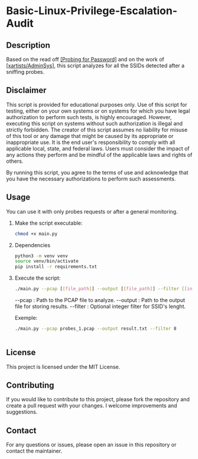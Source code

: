 # Basic-Linux-Privilege-Escalation-Audit

## Description
Based on the read off [[Probing for Password]](https://svs.informatik.uni-hamburg.de/publications/2022/2022-06-08_Probing_for_Passwords.pdf) and on the work of [[xartists/AdminSys]](https://github.com/xartistsAdminsys/flipper/tree/main/probes), this script analyzes for all the SSIDs detected after a sniffing probes.

## Disclaimer
This script is provided for educational purposes only. Use of this script for testing, either on your own systems or on systems for which you have legal authorization to perform such tests, is highly encouraged. However, executing this script on systems without such authorization is illegal and strictly forbidden. The creator of this script assumes no liability for misuse of this tool or any damage that might be caused by its appropriate or inappropriate use. It is the end user's responsibility to comply with all applicable local, state, and federal laws. Users must consider the impact of any actions they perform and be mindful of the applicable laws and rights of others.

By running this script, you agree to the terms of use and acknowledge that you have the necessary authorizations to perform such assessments.

## Usage

You can use it with only probes requests or after a general monitoring.

1. Make the script executable:
    ```bash
    chmod +x main.py
    ```

2. Dependencies
   ```bash
   python3 -m venv venv
   source venv/bin/activate 
   pip install -r requirements.txt
   ```

3. Execute the script:
    ```bash
    ./main.py --pcap [[file_path]] --output [[file_path]] --filter [[int]]
    ```

    --pcap : Path to the PCAP file to analyze.
    --output : Path to the output file for storing results.
    --filter : Optional integer filter for SSID's lenght.

   Exemple:
   ```bash
   ./main.py --pcap probes_1.pcap --output result.txt --filter 8
    
## License
This project is licensed under the MIT License.

## Contributing
If you would like to contribute to this project, please fork the repository and create a pull request with your changes. I welcome improvements and suggestions.

## Contact
For any questions or issues, please open an issue in this repository or contact the maintainer.
